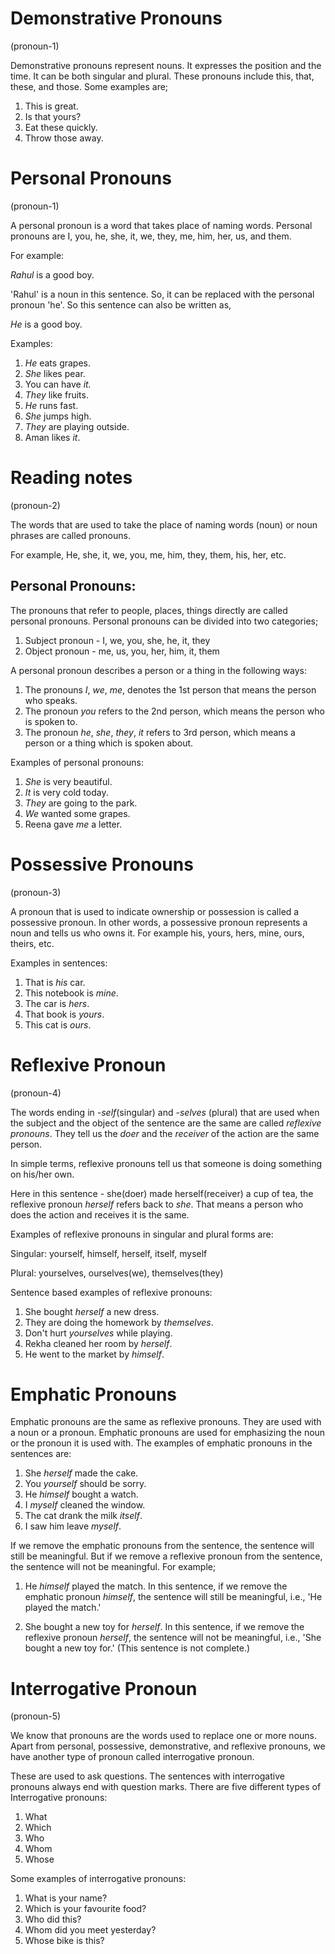 # Demonstrative Pronouns

(pronoun-1)

Demonstrative pronouns represent nouns. It expresses the position and the time. It can be both singular and plural. These pronouns include this, that, these, and those. Some examples are;

1. This is great.
2. Is that yours?
3. Eat these quickly.
4. Throw those away.

# Personal Pronouns

(pronoun-1)

A personal pronoun is a word that takes place of naming words. Personal pronouns are I, you, he, she, it, we, they, me, him, her, us, and them.

For example: 

_Rahul_ is a good boy.

'Rahul' is a noun in this sentence. So, it can be replaced with the personal pronoun 'he'. So this sentence can also be written as, 

_He_ is a good boy.

Examples:

1. _He_ eats grapes.
2. _She_ likes pear.
3. You can have _it._
4. _They_ like fruits.
5. _He_ runs fast.
6. _She_ jumps high.
7. _They_ are playing outside.
8. Aman likes _it_.

# Reading notes

(pronoun-2)

The words that are used to take the place of naming words (noun) or noun phrases are called pronouns.

For example, He, she, it, we, you, me, him, they, them, his, her, etc.

## Personal Pronouns:

The pronouns that refer to people, places, things directly are called personal pronouns. Personal pronouns can be divided into two categories;

1.  Subject pronoun - I, we, you, she, he, it, they
2.  Object pronoun - me, us, you, her, him, it, them

A personal pronoun describes a person or a thing in the following ways:

1. The pronouns _I_, _we_, _me_, denotes the 1st person that means the person who speaks.
2. The pronoun _you_ refers to the 2nd person, which means the person who is spoken to.
3. The pronoun _he_, _she_, _they_, _it_ refers to 3rd person, which means a person or a thing which is spoken about.

Examples of personal pronouns:

1. _She_ is very beautiful.
2. _It_ is very cold today.
3. _They_ are going to the park.
4. _We_ wanted some grapes.
5. Reena gave _me_ a letter.

# Possessive Pronouns

(pronoun-3)

A pronoun that is used to indicate ownership or possession is called a possessive pronoun. In other words, a possessive pronoun represents a noun and tells us who owns it. For example his, yours, hers, mine, ours, theirs, etc.

Examples in sentences:

1. That is _his_ car.
2. This notebook is _mine_.
3. The car is _hers_.
4. That book is _yours_.
5. This cat is _ours_.

# Reflexive Pronoun

(pronoun-4)

The words ending in _-self_(singular) and _-selves_ (plural) that are used when the subject and the object of the sentence are the same are called _reflexive pronouns_. They tell us the _doer_ and the _receiver_ of the action are the same person.

In simple terms, reflexive pronouns tell us that someone is doing something on his/her own.

Here in this sentence - she(doer) made herself(receiver) a cup of tea, the reflexive pronoun _herself_ refers back to _she_. That means a person who does the action and receives it is the same.

Examples of reflexive pronouns in singular and plural forms are:

Singular: yourself, himself, herself, itself, myself

Plural: yourselves, ourselves(we), themselves(they)

Sentence based examples of reflexive pronouns:

1. She bought _herself_ a new dress.
2. They are doing the homework by _themselves_.
3. Don't hurt _yourselves_ while playing.
4. Rekha cleaned her room by _herself_.
5. He went to the market by _himself_.

# Emphatic Pronouns

Emphatic pronouns are the same as reflexive pronouns. They are used with a noun or a pronoun. Emphatic pronouns are used for emphasizing the noun or the pronoun it is used with. The examples of emphatic pronouns in the sentences are:
1. She *herself* made the cake.
2. You *yourself* should be sorry.
3. He *himself* bought a watch.
4. I *myself* cleaned the window.
5. The cat drank the milk *itself*.
6. I saw him leave *myself*.

If we remove the emphatic pronouns from the sentence, the sentence will still be meaningful. But if we remove a reflexive pronoun from the sentence, the sentence will not be meaningful. For example;
1. He *himself* played the match.
In this sentence, if we remove the emphatic pronoun *himself*, the sentence will still be meaningful, i.e.,
'He played the match.'

2. She bought a new toy for *herself*.
In this sentence, if we remove the reflexive pronoun *herself*, the sentence will not be meaningful, i.e.,
'She bought a new toy for.'
(This sentence is not complete.)

# Interrogative Pronoun

(pronoun-5)

We know that pronouns are the words used to replace one or more nouns. Apart from personal, possessive, demonstrative, and reflexive pronouns, we have another type of pronoun called interrogative pronoun.

These are used to ask questions. The sentences with interrogative pronouns always end with question marks. There are five different types of Interrogative pronouns:

1. What
2. Which
3. Who
4. Whom
5. Whose

Some examples of interrogative pronouns:

1. What is your name?
2. Which is your favourite food?
3. Who did this?
4. Whom did you meet yesterday?
5. Whose bike is this?

